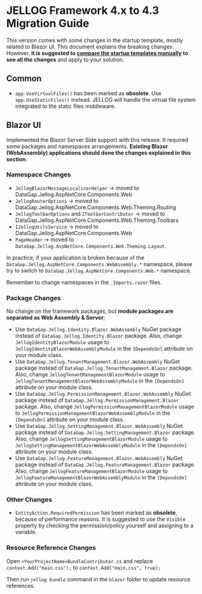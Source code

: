 # JELLOG Framework 4.x to 4.3 Migration Guide

This version comes with some changes in the startup template, mostly related to Blazor UI. This document explains the breaking changes. However, **it is suggested to [compare the startup templates manually](Upgrading-Startup-Template.md) to see all the changes** and apply to your solution.

## Common

* `app.UseVirtualFiles()` has been marked as **obsolete**. Use `app.UseStaticFiles()` instead. JELLOG will handle the virtual file system integrated to the static files middleware.

## Blazor UI

Implemented the Blazor Server Side support with this release. It required some packages and namespaces arrangements. **Existing Blazor (WebAssembly) applications should done the changes explained in this section**.

### Namespace Changes

- `JellogBlazorMessageLocalizerHelper` -> moved to DataGap.Jellog.AspNetCore.Components.Web
- `JellogRouterOptions` -> moved to DataGap.Jellog.AspNetCore.Components.Web.Theming.Routing
- `JellogToolbarOptions` and `IToolbarContributor` -> moved to DataGap.Jellog.AspNetCore.Components.Web.Theming.Toolbars
- `IJellogUtilsService` -> moved to DataGap.Jellog.AspNetCore.Components.Web
- `PageHeader` -> moved to `DataGap.Jellog.AspNetCore.Components.Web.Theming.Layout`.

In practice, if your application is broken because of the `DataGap.Jellog.AspNetCore.Components.WebAssembly.*` namespace, please try to switch to `DataGap.Jellog.AspNetCore.Components.Web.*` namespace.

Remember to change namespaces in the `_Imports.razor` files.

### Package Changes

No change on the framework packages, but **module packages are separated as Web Assembly & Server**;

* Use `DataGap.Jellog.Identity.Blazor.WebAssembly` NuGet package instead of `DataGap.Jellog.Identity.Blazor` package. Also, change `JellogIdentityBlazorModule` usage to `JellogIdentityBlazorWebAssemblyModule` in the `[DependsOn]` attribute on your module class.
* Use `DataGap.Jellog.TenantManagement.Blazor.WebAssembly` NuGet package instead of `DataGap.Jellog.TenantManagement.Blazor` package. Also, change `JellogTenantManagementBlazorModule` usage to `JellogTenantManagementBlazorWebAssemblyModule` in the `[DependsOn]` attribute on your module class.
* Use `DataGap.Jellog.PermissionManagement.Blazor.WebAssembly` NuGet package instead of `DataGap.Jellog.PermissionManagement.Blazor` package. Also, change `JellogPermissionManagementBlazorModule` usage to `JellogPermissionManagementBlazorWebAssemblyModule` in the `[DependsOn]` attribute on your module class.
* Use `DataGap.Jellog.SettingManagement.Blazor.WebAssembly` NuGet package instead of `DataGap.Jellog.SettingManagement.Blazor` package. Also, change `JellogSettingManagementBlazorModule` usage to `JellogSettingManagementBlazorWebAssemblyModule` in the `[DependsOn]` attribute on your module class.
* Use `DataGap.Jellog.FeatureManagement.Blazor.WebAssembly` NuGet package instead of `DataGap.Jellog.FeatureManagement.Blazor` package. Also, change `JellogFeatureManagementBlazorModule` usage to `JellogFeatureManagementBlazorWebAssemblyModule` in the `[DependsOn]` attribute on your module class.

### Other Changes

* `EntityAction.RequiredPermission` has been marked as **obsolete**, because of performance reasons. It is suggested to use the `Visible` property by checking the permission/policy yourself and assigning to a variable.

### Resource Reference Changes

Open `<YourProjectName>BundleContributor.cs` and replace `context.Add("main.css");` to `context.Add("main.css", true);`

Then run `jellog bundle` command in the `blazor` folder to update resource references.